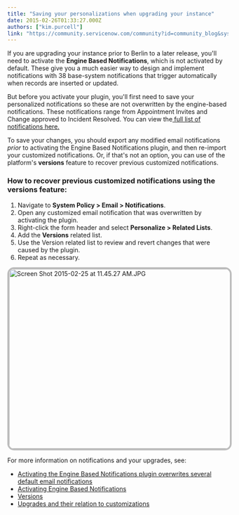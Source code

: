```yaml
---
title: "Saving your personalizations when upgrading your instance"
date: 2015-02-26T01:33:27.000Z
authors: ["kim.purcell"]
link: "https://community.servicenow.com/community?id=community_blog&sys_id=8fbdeaa9dbd0dbc01dcaf3231f9619d3"
---
```

<p>If you are upgrading your instance prior to Berlin to a later release, you'll need to activate the <strong>Engine Based Notifications</strong>, which is not activated by default. These give you a much easier way to design and implement notifications with 38 base-system notifications that trigger automatically when records are inserted or updated.</p><p></p><p>But before you activate your plugin, you'll first need to save your personalized notifications so these are not overwritten by the engine-based notifications. These notifications range from Appointment Invites and Change approved to Incident Resolved. You can view the<a title="i.service-now.com/kb_view.do?sysparm_article=KB0540612" href="https://hi.service-now.com/kb_view.do?sysparm_article=KB0540612"> full list of notifications here.</a></p><p></p><p>To save your changes, you should export any modified email notifications <em>prior</em> to activating the Engine Based Notifications plugin, and then re-import your customized notifications. Or, if that's not an option, you can use of the platform's <strong>versions</strong> feature to recover previous customized notifications.</p><h3></h3><h3>How to recover previous customized notifications using the versions feature:</h3><ol><li>Navigate to <strong>System Policy &gt; Email &gt; Notifications</strong>.</li><li>Open any customized email notification that was overwritten by activating the plugin.</li><li>Right-click the form header and select <strong>Personalize &gt; Related Lists</strong>.</li><li>Add the <strong>Versions</strong> related list.</li><li>Use the Version related list to review and revert changes that were caused by the plugin.</li><li>Repeat as necessary.</li></ol><p></p><p><img   alt="Screen Shot 2015-02-25 at 11.45.27 AM.JPG" class="image-0 jive-image" height="409" src="12989c0adbd45304b322f4621f96197f.iix" style="height: 409px; width: 896.042px; border: 4px solid #bdbdbd; border-top-left-radius: 15px; border-top-right-radius: 15px; border-bottom-right-radius: 15px; border-bottom-left-radius: 15px; display: block; margin-left: auto; margin-right: auto;"/></p><p></p><p>For more information on notifications and your upgrades, see:</p><ul><li><a title="i.service-now.com/kb_view.do?sysparm_article=KB0540612" href="https://hi.service-now.com/kb_view.do?sysparm_article=KB0540612">Activating the Engine Based Notifications plugin overwrites several default email notifications</a></li><li><a title="ki.servicenow.com/index.php?title=Email_Notifications#Activating_Engine_Based_Notifications" href="http://wiki.servicenow.com/index.php?title=Email_Notifications#Activating_Engine_Based_Notifications">Activating Engine Based Notifications</a></li><li><a title="ki.servicenow.com/index.php?title=Versions" href="http://wiki.servicenow.com/index.php?title=Versions">Versions</a></li><li><a title="Upgrades and their relation to customizations" __default_attr="3925" __jive_macro_name="blogpost" class="jive_macro jive_macro_blogpost" data-orig-content="Upgrades and their relation to customizations" href="/community?id=community_blog&sys_id=1dace225dbd0dbc01dcaf3231f96194a">Upgrades and their relation to customizations</a></li></ul>
